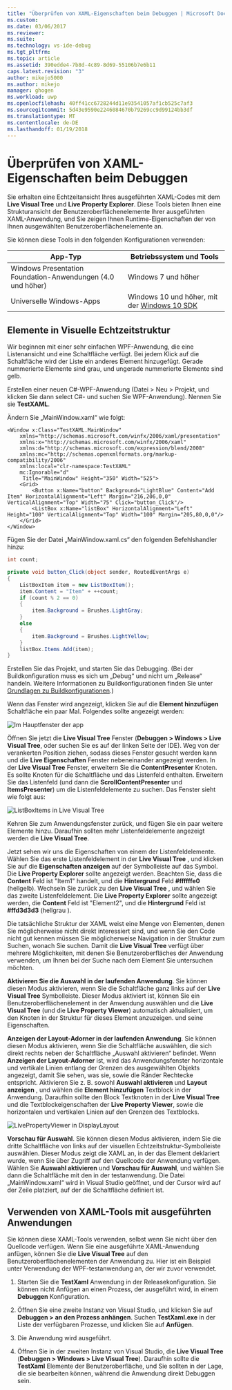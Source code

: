 ```yaml
---
title: "Überprüfen von XAML-Eigenschaften beim Debuggen | Microsoft Docs"
ms.custom: 
ms.date: 03/06/2017
ms.reviewer: 
ms.suite: 
ms.technology: vs-ide-debug
ms.tgt_pltfrm: 
ms.topic: article
ms.assetid: 390edde4-7b8d-4c89-8d69-55106b7e6b11
caps.latest.revision: "3"
author: mikejo5000
ms.author: mikejo
manager: ghogen
ms.workload: uwp
ms.openlocfilehash: 40ff41cc6728244d11e93541057af1cb525c7af3
ms.sourcegitcommit: 5d43e9590e2246084670b79269cc9d99124bb3df
ms.translationtype: MT
ms.contentlocale: de-DE
ms.lasthandoff: 01/19/2018
---
```

# <a name="inspect-xaml-properties-while-debugging"></a>Überprüfen von XAML-Eigenschaften beim Debuggen
Sie erhalten eine Echtzeitansicht Ihres ausgeführten XAML-Codes mit dem **Live Visual Tree** und **Live Property Explorer**. Diese Tools bieten Ihnen eine Strukturansicht der Benutzeroberflächenelemente Ihrer ausgeführten XAML-Anwendung, und Sie zeigen Ihnen Runtime-Eigenschaften der von Ihnen ausgewählten Benutzeroberflächenelemente an.  
  
 Sie können diese Tools in den folgenden Konfigurationen verwenden:  
  
|App-Typ|Betriebssystem und Tools|  
|-----------------|--------------------------------|  
|Windows Presentation Foundation-Anwendungen (4.0 und höher)|Windows 7 und höher|  
|Universelle Windows-Apps|Windows 10 und höher, mit der [Windows 10 SDK](https://dev.windows.com/en-us/downloads/windows-10-sdk)|  
  
## <a name="looking-at-elements-in-the-live-visual-tree"></a>Elemente in Visuelle Echtzeitstruktur  
 Wir beginnen mit einer sehr einfachen WPF-Anwendung, die eine Listenansicht und eine Schaltfläche verfügt. Bei jedem Klick auf die Schaltfläche wird der Liste ein anderes Element hinzugefügt. Gerade nummerierte Elemente sind grau, und ungerade nummerierte Elemente sind gelb.  
  
 Erstellen einer neuen C#-WPF-Anwendung (Datei > Neu > Projekt, und klicken Sie dann select C#- und suchen Sie WPF-Anwendung). Nennen Sie sie **TestXAML**.  
  
 Ändern Sie „MainWindow.xaml“ wie folgt:  
  
```xaml  
<Window x:Class="TestXAML.MainWindow"  
    xmlns="http://schemas.microsoft.com/winfx/2006/xaml/presentation"  
    xmlns:x="http://schemas.microsoft.com/winfx/2006/xaml"  
    xmlns:d="http://schemas.microsoft.com/expression/blend/2008"  
    xmlns:mc="http://schemas.openxmlformats.org/markup-compatibility/2006"  
    xmlns:local="clr-namespace:TestXAML"  
    mc:Ignorable="d"  
     Title="MainWindow" Height="350" Width="525">  
    <Grid>  
        <Button x:Name="button" Background="LightBlue" Content="Add Item" HorizontalAlignment="Left" Margin="216,206,0,0" VerticalAlignment="Top" Width="75" Click="button_Click"/>  
        <ListBox x:Name="listBox" HorizontalAlignment="Left" Height="100" VerticalAlignment="Top" Width="100" Margin="205,80,0,0"/>  
    </Grid>  
</Window>  
```  
  
 Fügen Sie der Datei „MainWindow.xaml.cs“ den folgenden Befehlshandler hinzu:  
  
```csharp 
int count;

private void button_Click(object sender, RoutedEventArgs e)  
{  
    ListBoxItem item = new ListBoxItem();  
    item.Content = "Item" + ++count;  
    if (count % 2 == 0)  
    {  
        item.Background = Brushes.LightGray;  
    }  
    else  
    {  
        item.Background = Brushes.LightYellow;  
    }  
    listBox.Items.Add(item);  
}  
```  
  
 Erstellen Sie das Projekt, und starten Sie das Debugging. (Bei der Buildkonfiguration muss es sich um „Debug“ und nicht um „Release“ handeln. Weitere Informationen zu Buildkonfigurationen finden Sie unter [Grundlagen zu Buildkonfigurationen](../ide/understanding-build-configurations.md).)  
  
 Wenn das Fenster wird angezeigt, klicken Sie auf die **Element hinzufügen** Schaltfläche ein paar Mal. Folgendes sollte angezeigt werden:  
  
 ![Im Hauptfenster der app](../debugger/media/livevisualtree-app.png "LiveVIsualTree-App")  
  
 Öffnen Sie jetzt die **Live Visual Tree** Fenster (**Debuggen > Windows > Live Visual Tree**, oder suchen Sie es auf der linken Seite der IDE). Weg von der verankerten Position ziehen, sodass dieses Fenster gesucht werden kann und die **Live Eigenschaften** Fenster nebeneinander angezeigt werden. In der **Live Visual Tree** Fenster, erweitern Sie die **ContentPresenter** Knoten. Es sollte Knoten für die Schaltfläche und das Listenfeld enthalten. Erweitern Sie das Listenfeld (und dann die **ScrollContentPresenter** und **ItemsPresenter**) um die Listenfeldelemente zu suchen. Das Fenster sieht wie folgt aus:  
  
 ![ListBoxItems in Live Visual Tree](../debugger/media/livevisualtree-listboxitems.png "LiveVisualTree ListBoxItems")  
  
 Kehren Sie zum Anwendungsfenster zurück, und fügen Sie ein paar weitere Elemente hinzu. Daraufhin sollten mehr Listenfeldelemente angezeigt werden die **Live Visual Tree**.  
  
 Jetzt sehen wir uns die Eigenschaften von einem der Listenfeldelemente. Wählen Sie das erste Listenfeldelement in der **Live Visual Tree** , und klicken Sie auf die **Eigenschaften anzeigen** auf der Symbolleiste auf das Symbol. Die **Live Property Explorer** sollte angezeigt werden. Beachten Sie, dass die **Content** Feld ist "Item1" handelt, und die **Hintergrund** Feld **#ffffffe0** (hellgelb). Wechseln Sie zurück zu den **Live Visual Tree** , und wählen Sie das zweite Listenfeldelement. Die **Live Property Explorer** sollte angezeigt werden, die **Content** Feld ist "Element2", und die **Hintergrund** Feld ist **#ffd3d3d3** (hellgrau ).  
  
 Die tatsächliche Struktur der XAML weist eine Menge von Elementen, denen Sie möglicherweise nicht direkt interessiert sind, und wenn Sie den Code nicht gut kennen müssen Sie möglicherweise Navigation in der Struktur zum Suchen, wonach Sie suchen. Damit die **Live Visual Tree** verfügt über mehrere Möglichkeiten, mit denen Sie Benutzeroberfläches der Anwendung verwenden, um Ihnen bei der Suche nach dem Element Sie untersuchen möchten.  
  
 **Aktivieren Sie die Auswahl in der laufenden Anwendung**. Sie können diesen Modus aktivieren, wenn Sie die Schaltfläche ganz links auf der **Live Visual Tree** Symbolleiste. Dieser Modus aktiviert ist, können Sie ein Benutzeroberflächenelement in der Anwendung auswählen und die **Live Visual Tree** (und die **Live Property Viewer**) automatisch aktualisiert, um den Knoten in der Struktur für dieses Element anzuzeigen. und seine Eigenschaften.  
  
 **Anzeigen der Layout-Adorner in der laufenden Anwendung**. Sie können diesen Modus aktivieren, wenn Sie die Schaltfläche auswählen, die sich direkt rechts neben der Schaltfläche „Auswahl aktivieren“ befindet. Wenn **Anzeigen der Layout-Adorner** ist, wird das Anwendungsfenster horizontale und vertikale Linien entlang der Grenzen des ausgewählten Objekts angezeigt, damit Sie sehen, was sie, sowie die Ränder Rechtecke entspricht. Aktivieren Sie z. B. sowohl **Auswahl aktivieren** und **Layout anzeigen** , und wählen die **Element hinzufügen** Textblock in der Anwendung. Daraufhin sollte den Block Textknoten in der **Live Visual Tree** und die Textblockeigenschaften der **Live Property Viewer**, sowie die horizontalen und vertikalen Linien auf den Grenzen des Textblocks.  
  
 ![LivePropertyViewer in DisplayLayout](../debugger/media/livevisualtreelivepropertyviewer-displaylayout.png "LiveVisualTreeLivePropertyViewer DisplayLayout")  
  
 **Vorschau für Auswahl**. Sie können diesen Modus aktivieren, indem Sie die dritte Schaltfläche von links auf der visuellen Echtzeitstruktur-Symbolleiste auswählen. Dieser Modus zeigt die XAML an, in der das Element deklariert wurde, wenn Sie über Zugriff auf den Quellcode der Anwendung verfügen. Wählen Sie **Auswahl aktivieren** und **Vorschau für Auswahl**, und wählen Sie dann die Schaltfläche mit den in der testanwendung. Die Datei „MainWindow.xaml“ wird in Visual Studio geöffnet, und der Cursor wird auf der Zeile platziert, auf der die Schaltfläche definiert ist.  
  
## <a name="using-xaml-tools-with-running-applications"></a>Verwenden von XAML-Tools mit ausgeführten Anwendungen  
 Sie können diese XAML-Tools verwenden, selbst wenn Sie nicht über den Quellcode verfügen. Wenn Sie eine ausgeführte XAML-Anwendung anfügen, können Sie die **Live Visual Tree** auf den Benutzeroberflächenelementen der Anwendung zu. Hier ist ein Beispiel unter Verwendung der WPF-testanwendung an, der wir zuvor verwendet.  
  
1.  Starten Sie die **TestXaml** Anwendung in der Releasekonfiguration. Sie können nicht Anfügen an einen Prozess, der ausgeführt wird, in einem **Debuggen** Konfiguration.  
  
2.  Öffnen Sie eine zweite Instanz von Visual Studio, und klicken Sie auf **Debuggen > an den Prozess anhängen**. Suchen **TestXaml.exe** in der Liste der verfügbaren Prozesse, und klicken Sie auf **Anfügen**.  
  
3.  Die Anwendung wird ausgeführt.  
  
4.  Öffnen Sie in der zweiten Instanz von Visual Studio, die **Live Visual Tree** (**Debuggen > Windows > Live Visual Tree**). Daraufhin sollte die **TestXaml** Elemente der Benutzeroberfläche, und Sie sollten in der Lage, die sie bearbeiten können, während die Anwendung direkt Debuggen sein.